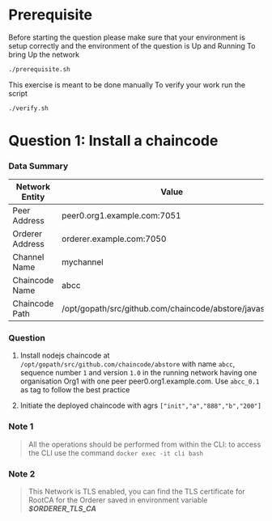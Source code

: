 
# Prerequisite
Before starting the question please make sure that your environment is setup correctly and the environment of the question is Up and Running
To bring Up the network 

```sh
./prerequisite.sh
```
This exercise is meant to be done manually 
To verify your work run the script 
```sh
./verify.sh
```

# Question 1: Install a chaincode 

### Data Summary
| Network Entity | Value |
| ------ | ------ |
| Peer Address | peer0.org1.example.com:7051 |
| Orderer Address | orderer.example.com:7050 |
| Channel Name | mychannel |
| Chaincode Name | abcc |
| Chaincode Path | /opt/gopath/src/github.com/chaincode/abstore/javascript |

### Question
1. Install nodejs chaincode at `/opt/gopath/src/github.com/chaincode/abstore` with name `abcc`, sequence number `1` and version `1.0` in the running network having one organisation Org1 with one peer peer0.org1.example.com. Use `abcc_0.1` as tag to follow the best practice 

2. Initiate the deployed chaincode with agrs `["init","a","888","b","200"]` 

### Note 1
> All the operations should be performed from within the CLI: to access the CLI use the command 
> `docker exec -it cli bash`

### Note 2
> This Network is TLS enabled, you can find the TLS certificate for RootCA for the Orderer saved 
> in environment variable ***$ORDERER_TLS_CA***
